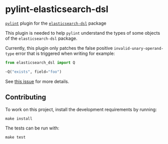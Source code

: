 # pylint-elasticsearch-dsl

[`pylint`](https://www.pylint.org/) plugin for the
[`elasticsearch-dsl`](https://elasticsearch-dsl.readthedocs.io/en/latest/) package

This plugin is needed to help `pylint` understand the types of some objects of the `elasticsearch-dsl`
package.

Currently, this plugin only patches the false positive `invalid-unary-operand-type` error
that is triggered when writing for example:
```python
from elasticsearch_dsl import Q

~Q("exists", field="foo")
```
See [this issue](https://github.com/PyCQA/pylint/issues/3258) for more details.

## Contributing

To work on this project, install the development requirements by running:
```
make install
```

The tests can be run with:
```
make test
```
